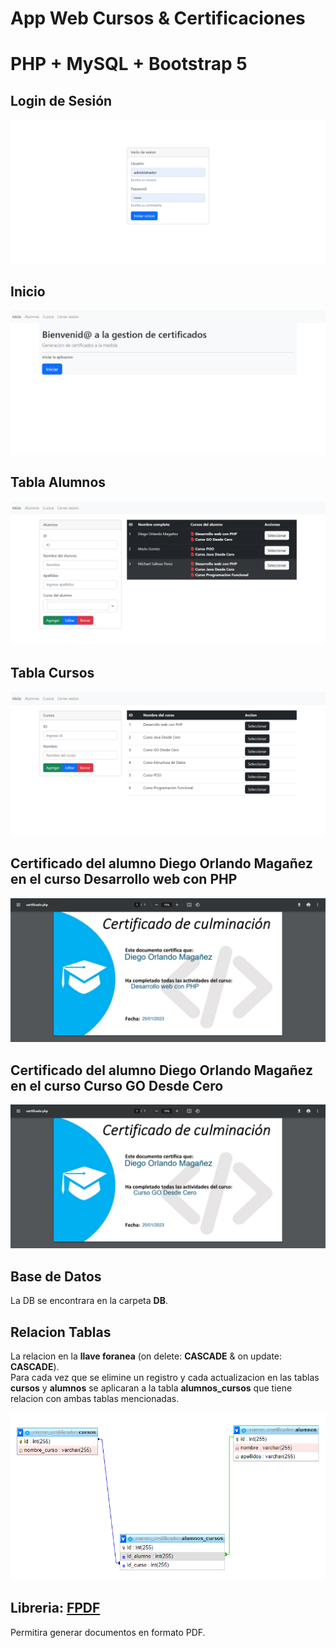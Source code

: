 # App Web Cursos & Certificaciones
#    PHP + MySQL + Bootstrap 5




##  Login de Sesión
<p aling="center">
    <img src="readme-img/1.png" alt="">
</p>

##  Inicio
<p aling="center">
    <img src="readme-img/2.png" alt="">
</p>

##  Tabla Alumnos
<p aling="center">
    <img src="readme-img/3.png" alt="">
</p>

##  Tabla Cursos
<p aling="center">
    <img src="readme-img/4.png" alt="">
</p>

##  Certificado del alumno **Diego Orlando Magañez** en el curso **Desarrollo web con PHP**
<p aling="center">
    <img src="readme-img/5.png" alt="">
</p>

##  Certificado del alumno **Diego Orlando Magañez** en el curso **Curso GO Desde Cero**
<p aling="center">
    <img src="readme-img/6.png" alt="">
</p>



## Base de Datos
La DB se encontrara en la carpeta **DB**.

## Relacion Tablas
La relacion en la **llave foranea** (on delete: **CASCADE** & on update: **CASCADE**).<br>
Para cada vez que se elimine un registro y cada actualizacion en las tablas **cursos** y **alumnos** se aplicaran a la tabla **alumnos_cursos** que tiene relacion con ambas tablas mencionadas.

<p aling="center">
    <img src="./preview/db_relation.png">
</p>

## Libreria: [FPDF](http://www.fpdf.org/)
Permitira generar documentos en formato PDF.

